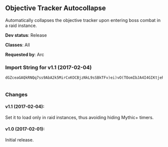 ## Objective Tracker Autocollapse

Automatically collapses the objective tracker upon entering
boss combat in a raid instance.

**Dev status**: Release

**Classes**: All

**Requested by**: Arc

### Import String for v1.1 (2017-02-04)

    dGZceaGAQkRNQq7ss9AbA2k5MirCxKOCBjzNkL9sSBkTFv)ei)vO(TOomIbJA4I4GIKtjehtKAuuvTqa1sbWIrslNupeP6PGEmfpxHjsvutvIjROPl1fbQRcqpdjsxxqBuPkFgPSzbSDsCpLQAwkvyAuf8DazyiHVHevJwPsJNQulJQKBrvKttLZlKwjjDzO3QurlPLIaNsrGet7Y2HueOZ6APiqt4OZvcCLnK15uN3)mjutIrRYvxzdzDgiYGEETijdCEE)ZGO6dnTtblAIjiQ3ttQWZe78miQ(qt7uWIMycI690KkS2KxlsYaNx9QbcTM2LTNtvdEJoia3kGbigwsbqXFKRE(85Zarg0ZRfjzGZZ7FgevFOPDkyrtmbr9EAsfwBYRfjzGZRE(85ZUaNT5(mqKb98Arsg48CVlAV65ZNpF(85ZGO6dnTtblAIjiQJPNxlsYa9h5QNpF(85ZNpdIQp00ofSOjMGOogWKjPr)rU65ZNpJ25vr78QxnqO10US9CQAWB0bb4wbmaXG38S)ix985ZNDboBZ9zGid651IKmW55Ex0E1ZNpF(85ZNbr1hAANcw0etquhd27eID6pYvpF(85ZNpFgevFOPDkyrtmbrDmGjtsJ(JC1ZNpFgTZRI25vf4mhBchDUsawAPfiX0ofSOD0OHAkjprzJcbsMtx7YwYkU1oA0q9qkslWjomcmL2CwjDD6ZErrAk3tu4LNOWdcC6gjls0c6Dlqb6MceevFOPDk45IMycI6ZPc7SjVwKKbkWvMmLIahopIsrGvHR2jfbgyHE7OUqbybgiR7OveRaSaB0kalWgi02rfGfydeA7ObCkOaS0slWWbgpCEefQslqByvr7Ord1dzlTa1inx2wIMGcSrVBb2AhnAOwkc0eo6CLadeAnTlB9JkOT3X5666iN1yhQTNjHAsmAv2jQG2MY8xxxh5mANc0eo6Cv8UUjkW2vHtbAchDUkUJMGcevqBlqubT9qGG3OdcWTcyaIHLuau2b4n6GaCRagGyWBEwGD0euGMWrNRKwAbwjWPahc0RAkTMIAkeOISL2dELwAra
     

### Changes

#### v1.1 (2017-02-04):

Set it to load only in raid instances, thus avoiding
hiding Mythic+ timers.


#### v1.0 (2017-02-01):

Initial release.

